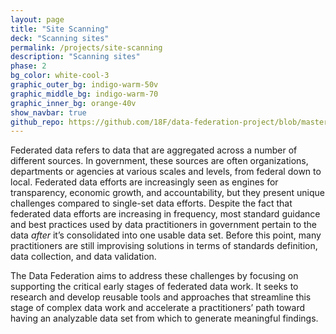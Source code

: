```yaml
---
layout: page
title: "Site Scanning"
deck: "Scanning sites"
permalink: /projects/site-scanning
description: "Scanning sites"
phase: 2
bg_color: white-cool-3
graphic_outer_bg: indigo-warm-50v
graphic_middle_bg: indigo-warm-70
graphic_inner_bg: orange-40v
show_navbar: true
github_repo: https://github.com/18F/data-federation-project/blob/master/README.md
---
```


Federated data refers to data that are aggregated across a number of different sources. In government, these sources are often organizations, departments or agencies at various scales and levels, from federal down to local. Federated data efforts are increasingly seen as engines for transparency, economic growth, and accountability, but they present unique challenges compared to single-set data efforts. Despite the fact that federated data efforts are increasing in frequency, most  standard guidance and best practices  used by data practitioners in government pertain to the data _after_ it’s consolidated into one usable data set. Before this point, many practitioners are still improvising solutions in terms of standards definition, data collection, and data validation.

The Data Federation aims to address these challenges by focusing on supporting the critical early stages of federated data work. It seeks to research and develop reusable tools and approaches that streamline this stage of complex data work and accelerate a practitioners’ path toward having an analyzable data set from which to  generate meaningful findings.
